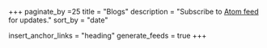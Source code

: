 +++
paginate_by =25
title = "Blogs"
description = "Subscribe to [Atom feed](/blog/or/atom.xml) for updates."
sort_by = "date"

insert_anchor_links = "heading"
generate_feeds = true
+++
